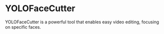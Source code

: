 # YOLOFaceCutter
YOLOFaceCutter is a powerful tool that enables easy video editing, focusing on specific faces.
